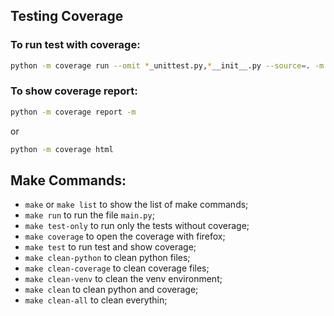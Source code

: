 ## Testing Coverage

### To run test with coverage:

```bash
python -m coverage run --omit *_unittest.py,*__init__.py --source=. -m unittest discover -v -s ./src/  -p '*_unittest.py'
```

### To show coverage report:

```bash
python -m coverage report -m
```

or 

```bash
python -m coverage html
```

## Make Commands:

- `make` or `make list` to show the list of make commands;
- `make run` to run the file `main.py`;
- `make test-only` to run only the tests without coverage;
- `make coverage` to open the coverage with firefox;
- `make test` to run test and show coverage;
- `make clean-python` to clean python files;
- `make clean-coverage` to clean coverage files;
- `make clean-venv` to clean the venv environment;
- `make clean` to clean python and coverage;
- `make clean-all` to clean everythin;